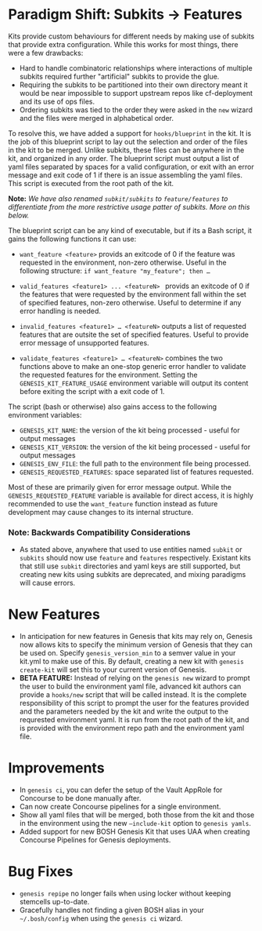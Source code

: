 # Paradigm Shift:  Subkits -> Features

Kits provide custom behaviours for different needs by making use of subkits that provide extra configuration.  While this works for most things, there were a few drawbacks:

- Hard to handle combinatoric relationships where interactions of multiple subkits required further "artificial" subkits to provide the glue.
- Requiring the subkits to be partitioned into their own directory meant it would be near impossible to support upstream repos like cf-deployment and its use of ops files.
- Ordering subkits was tied to the order they were asked in the `new` wizard and the files were merged in alphabetical order.

To resolve this, we have added a support for `hooks/blueprint` in the kit.  It is the job of this blueprint script to lay out the selection and order of the files in the kit to be merged.  Unlike subkits, these files can be anywhere in the kit, and organized in any order.  The blueprint script must output a list of yaml files separated by spaces for a valid configuration, or exit with an error message and exit code of 1 if there is an issue assembling the yaml files.  This script is executed from the root path of the kit.

**Note:** *We have also renamed `subkit/subkits` to `feature/features` to differentiate from the more restrictive usage patter of subkits.  More on this below.*

The blueprint script can be any kind of executable, but if its a Bash script, it gains the following functions it can use:

- `want_feature <feature>` provids an exitcode of 0 if the feature was requested in the environment, non-zero otherwise.  Useful in the following structure: `if want_feature "my_feature"; then …`
- `valid_features <feature1> ... <featureN> ` provids an exitcode of 0 if the features that were requested by the environment fall within the set of specified features, non-zero otherwise. Useful to determine if any error handling is needed.
- `invalid_features <feature1> … <featureN>` outputs a list of requested features that are outsite the set of specified features.  Useful to provide error message of unsupported features.

- `validate_features <feature1> … <featureN>` combines the two functions above to make an one-stop generic error handler to validate the requested features for the environment.  Setting the `GENESIS_KIT_FEATURE_USAGE` environment variable will output its content before exiting the script with a exit code of 1.

The script (bash or otherwise) also gains access to the following environment variables:

- `GENESIS_KIT_NAME`: the version of the kit being processed - useful for output messages
- `GENESIS_KIT_VERSION`: the version of the kit being processed - useful for output messages
- `GENESIS_ENV_FILE`: the full path to the environment file being processed.
- `GENESIS_REQUESTED_FEATURES`: space separated list of features requested.

Most of these are primarily given for error message output.  While the `GENESIS_REQUESTED_FEATURE` variable is available for direct access, it is highly recommended to use the `want_feature` function instead as future development may cause changes to its internal structure.

### Note: Backwards Compatibility Considerations

- As stated above, anywhere that used to use entities named `subkit` or `subkits` should now use `feature` and `features` respectively.  Existant kits that still use `subkit` directories and yaml keys are still supported, but creating new kits using subkits are deprecated, and mixing paradigms will cause errors.

# New Features

- In anticipation for new features in Genesis that kits may rely on, Genesis now allows kits to specify the minimum version of Genesis that they can be used on.  Specify `genesis_version_min` to a semver value in your kit.yml to make use of this.  By default, creating a new kit with `genesis create-kit`
  will set this to your current version of Genesis.
- **BETA FEATURE:** Instead of relying on the `genesis new` wizard to prompt the user to build the environment yaml file, advanced kit authors can provide a `hooks/new` script that will be called instead.  It is the complete responsibility of this script to prompt the user for the features provided and the parameters needed by the kit and write the output to the requrested environment yaml.  It is run from the root path of the kit, and is provided with the environment repo path and the environment yaml file.

# Improvements

- In `genesis ci`, you can defer the setup of the Vault AppRole for Concourse to be done manually after.
- Can now create Concourse pipelines for a single environment.
- Show all yaml files that will be merged, both those from the kit and those in the environment using the new `—include-kit` option to `genesis yamls`.
- Added support for new BOSH Genesis Kit that uses UAA when creating Concourse Pipelines for Genesis deployments.

# Bug Fixes

- `genesis repipe` no longer fails when using locker without keeping stemcells up-to-date.
- Gracefully handles not finding a given BOSH alias in your `~/.bosh/config` when using the `genesis ci` wizard.
